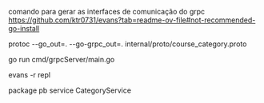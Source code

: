 comando para gerar as interfaces de comunicação do grpc
https://github.com/ktr0731/evans?tab=readme-ov-file#not-recommended-go-install

protoc --go_out=. --go-grpc_out=.  internal/proto/course_category.proto 


go run cmd/grpcServer/main.go 


evans -r repl


package pb 
service CategoryService 




